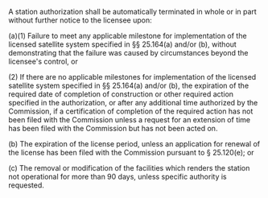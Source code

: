 A station authorization shall be automatically terminated in whole or in part without further notice to the licensee upon:

(a)(1) Failure to meet any applicable milestone for implementation of the licensed satellite system specified in §§ 25.164(a) and/or (b), without demonstrating that the failure was caused by circumstances beyond the licensee's control, or

(2) If there are no applicable milestones for implementation of the licensed satellite system specified in §§ 25.164(a) and/or (b), the expiration of the required date of completion of construction or other required action specified in the authorization, or after any additional time authorized by the Commission, if a certification of completion of the required action has not been filed with the Commission unless a request for an extension of time has been filed with the Commission but has not been acted on.

(b) The expiration of the license period, unless an application for renewal of the license has been filed with the Commission pursuant to § 25.120(e); or

(c) The removal or modification of the facilities which renders the station not operational for more than 90 days, unless specific authority is requested.

